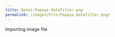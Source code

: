 ```yaml
---
title: Datei:Papaya datafilter.png
permalink: /images/File:Papaya_datafilter.png/
---
```


Importing image file